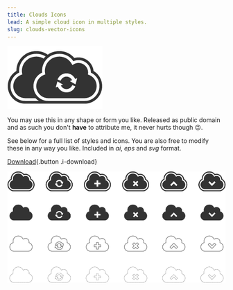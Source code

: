 ```yaml
---
title: Clouds Icons
lead: A simple cloud icon in multiple styles.
slug: clouds-vector-icons
---
```

![](clouds-preview01.png)

You may use this in any shape or form you like. Released as public domain and as such you don't **have** to attribute me, it never hurts though 😉.

See below for a full list of styles and icons. You are also free to modify these in any way you like. 
Included in *ai*, *eps* and *svg* format.

[Download](clouds.zip){.button .i-download}

![](clouds-01.png)